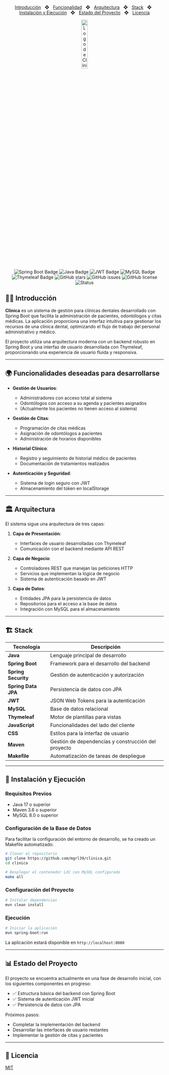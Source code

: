 <div align="center">

<p></p>

<a href="#-introducción">Introducción</a>
<span>&nbsp;&nbsp;❖&nbsp;&nbsp;</span>
<a href="#-funcionalidad">Funcionalidad</a>
<span>&nbsp;&nbsp;❖&nbsp;&nbsp;</span>
<a href="#-arquitectura">Arquitectura</a>
<span>&nbsp;&nbsp;❖&nbsp;&nbsp;</span>
<a href="#-stack">Stack</a>
<span>&nbsp;&nbsp;❖&nbsp;&nbsp;</span>
<a href="#-instalación-y-ejecución">Instalación y Ejecución</a>
<span>&nbsp;&nbsp;❖&nbsp;&nbsp;</span>
<a href="#-estado-del-proyecto">Estado del Proyecto</a>
<span>&nbsp;&nbsp;❖&nbsp;&nbsp;</span>
<a href="#-licencia">Licencia</a>

<p align="center">
  <img src="src/main/resources/static/images/clinica-logo.png" width="20%" alt="Logo de Clínica Dental">
</p>

![Spring Boot Badge](https://img.shields.io/badge/Spring_Boot-6DB33F?logo=spring-boot&logoColor=white&style=flat)
![Java Badge](https://img.shields.io/badge/Java-007396?logo=java&logoColor=white&style=flat)
![JWT Badge](https://img.shields.io/badge/JWT-000000?logo=json-web-tokens&logoColor=white&style=flat)
![MySQL Badge](https://img.shields.io/badge/MySQL-4479A1?logo=mysql&logoColor=white&style=flat)
![Thymeleaf Badge](https://img.shields.io/badge/Thymeleaf-005F0F?logo=thymeleaf&logoColor=white&style=flat)
![GitHub stars](https://img.shields.io/github/stars/mgrl39/clinica)
![GitHub issues](https://img.shields.io/github/issues/mgrl39/clinica)
![GitHub license](https://img.shields.io/github/license/mgrl39/clinica)
![Status](https://img.shields.io/badge/Status-En_Desarrollo-yellow)

</div>

## 🧑‍⚕ Introducción

**Clinica** es un sistema de gestión para clínicas dentales desarrollado con Spring Boot que facilita la administración de pacientes, odontólogos y citas médicas. La aplicación proporciona una interfaz intuitiva para gestionar los recursos de una clínica dental, optimizando el flujo de trabajo del personal administrativo y médico.

El proyecto utiliza una arquitectura moderna con un backend robusto en Spring Boot y una interfaz de usuario desarrollada con Thymeleaf, proporcionando una experiencia de usuario fluida y responsiva.

---

## 🌍 Funcionalidades deseadas para desarrollarse

- **Gestión de Usuarios**: 
  - Administradores con acceso total al sistema
  - Odontólogos con acceso a su agenda y pacientes asignados
  - (Actualmente los pacientes no tienen acceso al sistema)

- **Gestión de Citas**: 
  - Programación de citas médicas
  - Asignación de odontólogos a pacientes
  - Administración de horarios disponibles

- **Historial Clínico**: 
  - Registro y seguimiento de historial médico de pacientes
  - Documentación de tratamientos realizados

- **Autenticación y Seguridad**: 
  - Sistema de login seguro con JWT
  - Almacenamiento del token en localStorage

---

## 🏛️ Arquitectura

El sistema sigue una arquitectura de tres capas:

1. **Capa de Presentación**:
   - Interfaces de usuario desarrolladas con Thymeleaf
   - Comunicación con el backend mediante API REST

2. **Capa de Negocio**:
   - Controladores REST que manejan las peticiones HTTP
   - Servicios que implementan la lógica de negocio
   - Sistema de autenticación basado en JWT

3. **Capa de Datos**:
   - Entidades JPA para la persistencia de datos
   - Repositorios para el acceso a la base de datos
   - Integración con MySQL para el almacenamiento

---

## 🏗️ Stack

| Tecnología | Descripción |
|------------|-------------|
| **Java** | Lenguaje principal de desarrollo |
| **Spring Boot** | Framework para el desarrollo del backend |
| **Spring Security** | Gestión de autenticación y autorización |
| **Spring Data JPA** | Persistencia de datos con JPA |
| **JWT** | JSON Web Tokens para la autenticación |
| **MySQL** | Base de datos relacional |
| **Thymeleaf** | Motor de plantillas para vistas |
| **JavaScript** | Funcionalidades del lado del cliente |
| **CSS** | Estilos para la interfaz de usuario |
| **Maven** | Gestión de dependencias y construcción del proyecto |
| **Makefile** | Automatización de tareas de despliegue |

---

## 🚀 Instalación y Ejecución

### Requisitos Previos
- Java 17 o superior
- Maven 3.6 o superior
- MySQL 8.0 o superior

### Configuración de la Base de Datos

Para facilitar la configuración del entorno de desarrollo, se ha creado un Makefile automatizado:

```bash
# Clonar el repositorio
git clone https://github.com/mgrl39/clinica.git
cd clinica

# Desplegar el contenedor LXC con MySQL configurado
make all
```

### Configuración del Proyecto

```bash
# Instalar dependencias
mvn clean install
```

### Ejecución

```bash
# Iniciar la aplicación
mvn spring-boot:run
```

La aplicación estará disponible en `http://localhost:8080`

---

## 📊 Estado del Proyecto

El proyecto se encuentra actualmente en una fase de desarrollo inicial, con los siguientes componentes en progreso:

- ✅ Estructura básica del backend con Spring Boot
- ✅ Sistema de autenticación JWT inicial
- ✅ Persistencia de datos con JPA

Próximos pasos:
- Completar la implementación del backend
- Desarrollar las interfaces de usuario restantes
- Implementar la gestión de citas y pacientes

---

## 📄 Licencia

[MIT](LICENSE)
